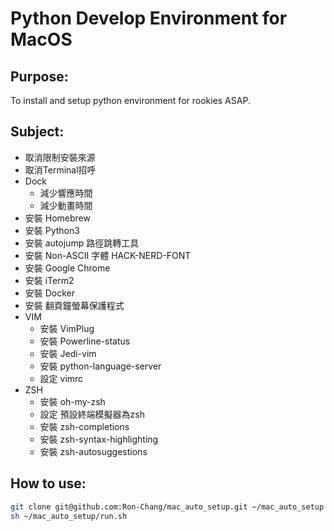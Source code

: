 # Python Develop Environment for MacOS

## Purpose:
To install and setup python environment for rookies ASAP.

## Subject:
- 取消限制安裝來源
- 取消Terminal招呼
- Dock
    + 減少響應時間
    + 減少動畫時間
- 安裝 Homebrew
- 安裝 Python3
- 安裝 autojump 路徑跳轉工具
- 安裝 Non-ASCII 字體 HACK-NERD-FONT
- 安裝 Google Chrome
- 安裝 iTerm2
- 安裝 Docker
- 安裝 翻頁鐘螢幕保護程式
- VIM
    - 安裝 VimPlug
    - 安裝 Powerline-status
    - 安裝 Jedi-vim
    - 安裝 python-language-server
    - 設定 vimrc
- ZSH
    + 安裝 oh-my-zsh
    + 設定 預設終端模擬器為zsh
    + 安裝 zsh-completions
    + 安裝 zsh-syntax-highlighting
    + 安裝 zsh-autosuggestions


## How to use:
```bash
git clone git@github.com:Ron-Chang/mac_auto_setup.git ~/mac_auto_setup
sh ~/mac_auto_setup/run.sh
```

